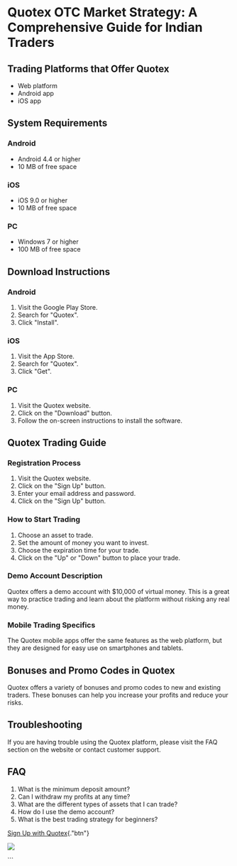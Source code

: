# Quotex OTC Market Strategy: A Comprehensive Guide for Indian Traders

## Trading Platforms that Offer Quotex

-   Web platform
-   Android app
-   iOS app

## System Requirements

### Android

-   Android 4.4 or higher
-   10 MB of free space

### iOS

-   iOS 9.0 or higher
-   10 MB of free space

### PC

-   Windows 7 or higher
-   100 MB of free space

## Download Instructions

### Android

1.  Visit the Google Play Store.
2.  Search for "Quotex".
3.  Click "Install".

### iOS

1.  Visit the App Store.
2.  Search for "Quotex".
3.  Click "Get".

### PC

1.  Visit the Quotex website.
2.  Click on the "Download" button.
3.  Follow the on-screen instructions to install the software.

## Quotex Trading Guide

### Registration Process

1.  Visit the Quotex website.
2.  Click on the "Sign Up" button.
3.  Enter your email address and password.
4.  Click on the "Sign Up" button.

### How to Start Trading

1.  Choose an asset to trade.
2.  Set the amount of money you want to invest.
3.  Choose the expiration time for your trade.
4.  Click on the "Up" or "Down" button to place your trade.

### Demo Account Description

Quotex offers a demo account with \$10,000 of virtual money. This is a
great way to practice trading and learn about the platform without
risking any real money.

### Mobile Trading Specifics

The Quotex mobile apps offer the same features as the web platform, but
they are designed for easy use on smartphones and tablets.

## Bonuses and Promo Codes in Quotex

Quotex offers a variety of bonuses and promo codes to new and existing
traders. These bonuses can help you increase your profits and reduce
your risks.

## Troubleshooting

If you are having trouble using the Quotex platform, please visit the
FAQ section on the website or contact customer support.

## FAQ

1.  What is the minimum deposit amount?
2.  Can I withdraw my profits at any time?
3.  What are the different types of assets that I can trade?
4.  How do I use the demo account?
5.  What is the best trading strategy for beginners?

[Sign Up with
Quotex](\%22https://traff.sbs/brokerqxsignup\%22){."btn"}

[![](https://static.quotex.io/files/4_en/300_250.jpg)](https://traff.sbs/brokerqxlid)

\`\`\`

